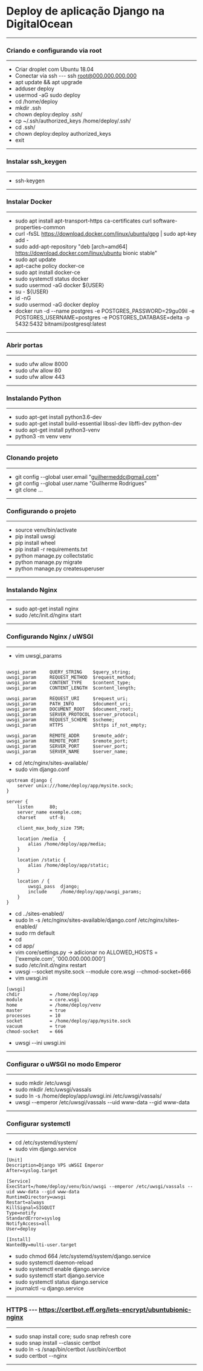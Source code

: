 # Deploy de aplicação Django na DigitalOcean

---

### Criando e configurando via root

---

- Criar droplet com Ubuntu 18.04
- Conectar via ssh --- ssh root@000.000.000.000
- apt update && apt upgrade
- adduser deploy
- usermod -aG sudo deploy
- cd /home/deploy
- mkdir .ssh
- chown deploy:deploy .ssh/
- cp ~/.ssh/authorized_keys /home/deploy/.ssh/
- cd .ssh/
- chown deploy:deploy authorized_keys
- exit

---

### Instalar ssh_keygen

---

- ssh-keygen

---

### Instalar Docker

---

- sudo apt install apt-transport-https ca-certificates curl software-properties-common
- curl -fsSL https://download.docker.com/linux/ubuntu/gpg | sudo apt-key add -
- sudo add-apt-repository "deb [arch=amd64] https://download.docker.com/linux/ubuntu bionic stable"
- sudo apt update
- apt-cache policy docker-ce
- sudo apt install docker-ce
- sudo systemctl status docker
- sudo usermod -aG docker ${USER}
- su - ${USER}
- id -nG
- sudo usermod -aG docker deploy
- docker run -d --name postgres -e POSTGRES_PASSWORD=29gu09il -e POSTGRES_USERNAME=postgres -e POSTGRES_DATABASE=delta -p 5432:5432 bitnami/postgresql:latest

---

### Abrir portas

---

- sudo ufw allow 8000
- sudo ufw allow 80
- sudo ufw allow 443

---

### Instalando Python

---

- sudo apt-get install python3.6-dev
- sudo apt-get install build-essential libssl-dev libffi-dev python-dev
- sudo apt-get install python3-venv
- python3 -m venv venv

---

### Clonando projeto

---

- git config --global user.email "guilhermeddc@gmail.com"
- git config --global user.name "Guilherme Rodrigues"
- git clone ...

---

### Configurando o projeto

---

- source venv/bin/activate
- pip install uwsgi
- pip install wheel
- pip install -r requirements.txt
- python manage.py collectstatic
- python manage.py migrate
- python manage.py createsuperuser

---

### Instalando Nginx

---

- sudo apt-get install nginx
- sudo /etc/init.d/nginx start

---

### Configurando Nginx / uWSGI

---

- vim uwsgi_params

```

uwsgi_param     QUERY_STRING    $query_string;
uwsgi_param     REQUEST_METHOD  $request_method;
uwsgi_param     CONTENT_TYPE    $content_type;
uwsgi_param     CONTENT_LENGTH  $content_length;

uwsgi_param     REQUEST_URI     $request_uri;
uwsgi_param     PATH_INFO       $document_uri;
uwsgi_param     DOCUMENT_ROOT   $document_root;
uwsgi_param     SERVER_PROTOCOL $server_protocol;
uwsgi_param     REQUEST_SCHEME  $scheme;
uwsgi_param     HTTPS           $https if_not_empty;

uwsgi_param     REMOTE_ADDR     $remote_addr;
uwsgi_param     REMOTE_PORT     $remote_port;
uwsgi_param     SERVER_PORT     $server_port;
uwsgi_param     SERVER_NAME     $server_name;

```

- cd /etc/nginx/sites-available/
- sudo vim django.conf

```
upstream django {
    server unix:///home/deploy/app/mysite.sock;
}

server {
    listen      80;
    server_name exemple.com;
    charset     utf-8;

    client_max_body_size 75M;

    location /media  {
        alias /home/deploy/app/media;
    }

    location /static {
        alias /home/deploy/app/static;
    }

    location / {
        uwsgi_pass  django;
        include     /home/deploy/app/uwsgi_params;
    }
}
```

- cd ../sites-enabled/
- sudo ln -s /etc/nginx/sites-available/django.conf /etc/nginx/sites-enabled/
- sudo rm default
- cd
- cd app/
- vim core/settings.py -> adicionar no ALLOWED_HOSTS = ['exemple.com', '000.000.000.000']
- sudo /etc/init.d/nginx restart
- uwsgi --socket mysite.sock --module core.wsgi --chmod-socket=666
- vim uwsgi.ini

```
[uwsgi]
chdir           = /home/deploy/app
module          = core.wsgi
home            = /home/deploy/venv
master          = true
processes       = 10
socket          = /home/deploy/app/mysite.sock
vacuum          = true
chmod-socket    = 666
```

- uwsgi --ini uwsgi.ini

---

### Configurar o uWSGI no modo Emperor

---

- sudo mkdir /etc/uwsgi
- sudo mkdir /etc/uwsgi/vassals
- sudo ln -s /home/deploy/app/uwsgi.ini /etc/uwsgi/vassals/
- uwsgi --emperor /etc/uwsgi/vassals --uid www-data --gid www-data

---

### Configurar systemctl

---

- cd /etc/systemd/system/
- sudo vim django.service

```
[Unit]
Description=Django VPS uWSGI Emperor
After=syslog.target

[Service]
ExecStart=/home/deploy/venv/bin/uwsgi --emperor /etc/uwsgi/vassals --uid www-data --gid www-data
RuntimeDirectory=uwsgi
Restart=always
KillSignal=SIGQUIT
Type=notify
StandardError=syslog
NotifyAccess=all
User=deploy

[Install]
WantedBy=multi-user.target
```

- sudo chmod 664 /etc/systemd/system/django.service
- sudo systemctl daemon-reload
- sudo systemctl enable django.service
- sudo systemctl start django.service
- sudo systemctl status django.service
- journalctl -u django.service

---

### HTTPS --- https://certbot.eff.org/lets-encrypt/ubuntubionic-nginx

---

- sudo snap install core; sudo snap refresh core
- sudo snap install --classic certbot
- sudo ln -s /snap/bin/certbot /usr/bin/certbot
- sudo certbot --nginx

---
